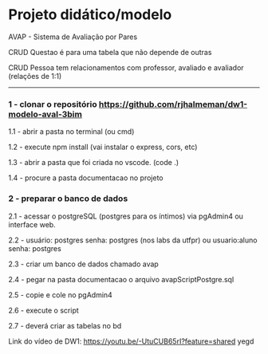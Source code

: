# Projeto didático/modelo

AVAP - Sistema de Avaliação por Pares

CRUD Questao é para uma tabela que não depende de outras

CRUD Pessoa tem relacionamentos com professor, avaliado e avaliador (relações de 1:1)

---

### 1 - clonar o repositório https://github.com/rjhalmeman/dw1-modelo-aval-3bim
1.1 - abrir a pasta no terminal (ou cmd)

1.2 - execute npm install (vai instalar o express, cors, etc)

1.3 - abrir a pasta que foi criada no vscode. (code .)

1.4 - procure a pasta documentacao no projeto

### 2 - preparar o banco de dados

2.1 - acessar o postgreSQL (postgres para os íntimos) via pgAdmin4 ou interface web.

2.2 - usuário: postgres senha: postgres (nos labs da utfpr) ou usuario:aluno senha: postgres

2.3 - criar um banco de dados chamado avap

2.4 - pegar na pasta documentacao o arquivo avapScriptPostgre.sql

2.5 - copie e cole no pgAdmin4

2.6 - execute o script

2.7 - deverá criar as tabelas no bd

Link do vídeo de DW1: https://youtu.be/-UtuCUB65rI?feature=shared
yegd